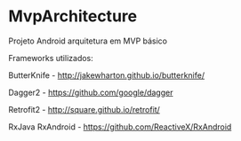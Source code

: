 # MvpArchitecture
Projeto Android arquitetura em MVP básico

Frameworks utilizados:

ButterKnife - http://jakewharton.github.io/butterknife/

Dagger2 - https://github.com/google/dagger

Retrofit2 - http://square.github.io/retrofit/

RxJava RxAndroid - https://github.com/ReactiveX/RxAndroid
